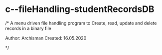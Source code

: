 # c--fileHandling-studentRecordsDB

/* A menu driven file handling program to 
   Create, read, update and delete records
   in a binary file  

Author: Archisman
Created: 16.05.2020   
   
*/
